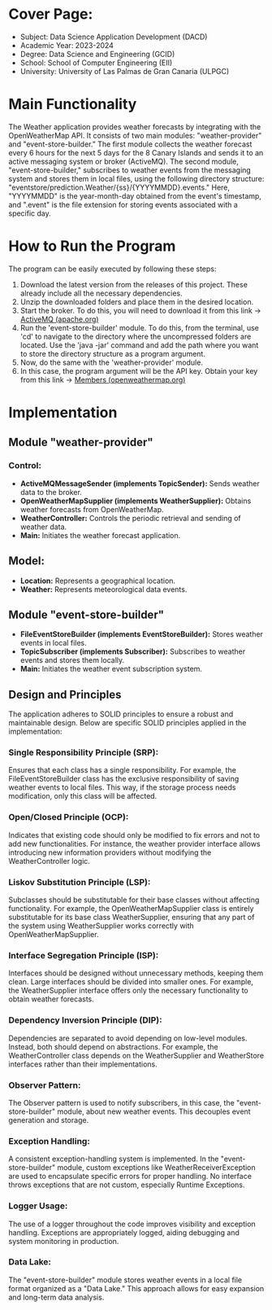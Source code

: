 # Cover Page:

- Subject: Data Science Application Development (DACD)
- Academic Year: 2023-2024
- Degree: Data Science and Engineering (GCID)
- School: School of Computer Engineering (EII)
- University: University of Las Palmas de Gran Canaria (ULPGC)

# Main Functionality

The Weather application provides weather forecasts by integrating with the OpenWeatherMap API. It consists of two main modules: "weather-provider" and "event-store-builder." The first module collects the weather forecast every 6 hours for the next 5 days for the 8 Canary Islands and sends it to an active messaging system or broker (ActiveMQ). The second module, "event-store-builder," subscribes to weather events from the messaging system and stores them in local files, using the following directory structure: "eventstore/prediction.Weather/{ss}/{YYYYMMDD}.events." Here, "YYYYMMDD" is the year-month-day obtained from the event's timestamp, and ".event" is the file extension for storing events associated with a specific day.

# How to Run the Program

The program can be easily executed by following these steps:

1. Download the latest version from the releases of this project. These already include all the necessary dependencies.
2. Unzip the downloaded folders and place them in the desired location.
3. Start the broker. To do this, you will need to download it from this link → [ActiveMQ (apache.org)](https://activemq.apache.org/)
4. Run the 'event-store-builder' module. To do this, from the terminal, use 'cd' to navigate to the directory where the uncompressed folders are located. Use the 'java -jar' command and add the path where you want to store the directory structure as a program argument.
5. Now, do the same with the 'weather-provider' module.
6. In this case, the program argument will be the API key. Obtain your key from this link → [Members (openweathermap.org)](https://openweathermap.org/members)

# Implementation

## Module "weather-provider"

### Control:

- **ActiveMQMessageSender (implements TopicSender):** Sends weather data to the broker.
- **OpenWeatherMapSupplier (implements WeatherSupplier):** Obtains weather forecasts from OpenWeatherMap.
- **WeatherController:** Controls the periodic retrieval and sending of weather data.
- **Main:** Initiates the weather forecast application.

## Model:

- **Location:** Represents a geographical location.
- **Weather:** Represents meteorological data events.

## Module "event-store-builder"

- **FileEventStoreBuilder (implements EventStoreBuilder):** Stores weather events in local files.
- **TopicSubscriber (implements Subscriber):** Subscribes to weather events and stores them locally.
- **Main:** Initiates the weather event subscription system.

## Design and Principles

The application adheres to SOLID principles to ensure a robust and maintainable design. Below are specific SOLID principles applied in the implementation:

### Single Responsibility Principle (SRP):

Ensures that each class has a single responsibility. For example, the FileEventStoreBuilder class has the exclusive responsibility of saving weather events to local files. This way, if the storage process needs modification, only this class will be affected.

### Open/Closed Principle (OCP):

Indicates that existing code should only be modified to fix errors and not to add new functionalities. For instance, the weather provider interface allows introducing new information providers without modifying the WeatherController logic.

### Liskov Substitution Principle (LSP):

Subclasses should be substitutable for their base classes without affecting functionality. For example, the OpenWeatherMapSupplier class is entirely substitutable for its base class WeatherSupplier, ensuring that any part of the system using WeatherSupplier works correctly with OpenWeatherMapSupplier.

### Interface Segregation Principle (ISP):

Interfaces should be designed without unnecessary methods, keeping them clean. Large interfaces should be divided into smaller ones. For example, the WeatherSupplier interface offers only the necessary functionality to obtain weather forecasts.

### Dependency Inversion Principle (DIP):

Dependencies are separated to avoid depending on low-level modules. Instead, both should depend on abstractions. For example, the WeatherController class depends on the WeatherSupplier and WeatherStore interfaces rather than their implementations.

### Observer Pattern:

The Observer pattern is used to notify subscribers, in this case, the "event-store-builder" module, about new weather events. This decouples event generation and storage.

### Exception Handling:

A consistent exception-handling system is implemented. In the "event-store-builder" module, custom exceptions like WeatherReceiverException are used to encapsulate specific errors for proper handling. No interface throws exceptions that are not custom, especially Runtime Exceptions.

### Logger Usage:

The use of a logger throughout the code improves visibility and exception handling. Exceptions are appropriately logged, aiding debugging and system monitoring in production.

### Data Lake:

The "event-store-builder" module stores weather events in a local file format organized as a "Data Lake." This approach allows for easy expansion and long-term data analysis.

